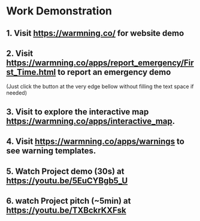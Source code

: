 # Work Demonstration

## 1. Visit https://warmning.co/ for website demo
## 2. Visit https://warmning.co/apps/report_emergency/First_Time.html to report an emergency demo
(Just click the button at the very edge bellow without filling the text space if needed)
## 3. Visit to explore the interactive map https://warmning.co/apps/interactive_map.
## 4. Visit https://warmning.co/apps/warnings to see warning templates.
## 5. Watch Project demo (30s) at https://youtu.be/5EuCYBgb5_U
## 6. watch Project pitch (~5min) at https://youtu.be/TXBckrKXFsk
